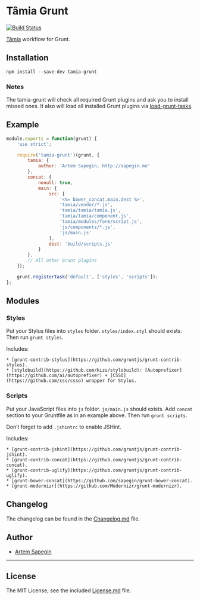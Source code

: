 # Tâmia Grunt

[![Build Status](https://travis-ci.org/sapegin/tamia-grunt.png)](https://travis-ci.org/sapegin/tamia-grunt)

[Tâmia](http://sapegin.github.io/tamia/) workflow for Grunt.


## Installation

```
npm install --save-dev tamia-grunt
```


### Notes

The tamia-grunt will check all required Grunt plugins and ask you to install missed ones. It also will load all installed Grunt plugins via [load-grunt-tasks](https://github.com/sindresorhus/load-grunt-tasks).


## Example

```js
module.exports = function(grunt) {
	'use strict';

	require('tamia-grunt')(grunt, {
		tamia: {
			author: 'Artem Sapegin, http://sapegin.me'
		},
		concat: {
			nonull: true,
			main: {
				src: [
					'<%= bower_concat.main.dest %>',
					'tamia/vendor/*.js',
					'tamia/tamia/tamia.js',
					'tamia/tamia/component.js',
					'tamia/modules/form/script.js',
					'js/components/*.js',
					'js/main.js'
				],
				dest: 'build/scripts.js'
			}
		},
		// All other Grunt plugins
	});

	grunt.registerTask('default', ['styles', 'scripts']);
};
```


## Modules

### Styles

Put your Stylus files into `styles` folder. `styles/index.styl` should exists. Then run `grunt styles`.

Includes:

	* [grunt-contrib-stylus](https://github.com/gruntjs/grunt-contrib-stylus).
	* [stylobuild](https://github.com/kizu/stylobuild): [Autoprefixer](https://github.com/ai/autoprefixer) + [CSSO](https://github.com/css/csso) wrapper for Stylus.

### Scripts

Put your JavaScript files into `js` folder. `js/main.js` should exists. Add `concat` section to your Gruntfile as in an example above. Then run `grunt scripts`.

Don’t forget to add `.jshintrc` to enable JSHint.

Includes:

	* [grunt-contrib-jshint](https://github.com/gruntjs/grunt-contrib-jshint).
	* [grunt-contrib-concat](https://github.com/gruntjs/grunt-contrib-concat).
	* [grunt-contrib-uglify](https://github.com/gruntjs/grunt-contrib-uglify).
	* [grunt-bower-concat](https://github.com/sapegin/grunt-bower-concat).
	* [grunt-modernizr](https://github.com/Modernizr/grunt-modernizr).


## Changelog

The changelog can be found in the [Changelog.md](Changelog.md) file.

## Author

* [Artem Sapegin](http://sapegin.me/)

---

## License

The MIT License, see the included [License.md](License.md) file.
